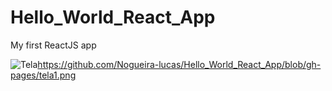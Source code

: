 # Hello_World_React_App
My first ReactJS app

![Tela](https://github.com/Nogueira-lucas/Hello_World_React_App/blob/gh-pages/tela1.png)https://github.com/Nogueira-lucas/Hello_World_React_App/blob/gh-pages/tela1.png
